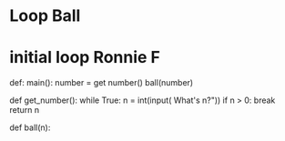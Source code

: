 # Loop Ball
# initial loop Ronnie F

def: main():
  number = get number()
  ball(number)


def get_number():
  while True:
    n = int(input( What's n?"))
    if n > 0:
        break
  return n

  def ball(n):
